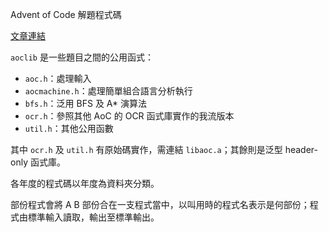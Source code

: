 Advent of Code 解題程式碼

[文章連結](https://blog.cruciferslab.net/?p=1153)

`aoclib` 是一些題目之間的公用函式：

* `aoc.h`：處理輸入
* `aocmachine.h`：處理簡單組合語言分析執行
* `bfs.h`：泛用 BFS 及 A* 演算法
* `ocr.h`：參照其他 AoC 的 OCR 函式庫實作的我流版本
* `util.h`：其他公用函數

其中 `ocr.h` 及 `util.h` 有原始碼實作，需連結 `libaoc.a`；其餘則是泛型 header-only 函式庫。

各年度的程式碼以年度為資料夾分類。

部份程式會將 A B 部份合在一支程式當中，以叫用時的程式名表示是何部份；程式由標準輸入讀取，輸出至標準輸出。
